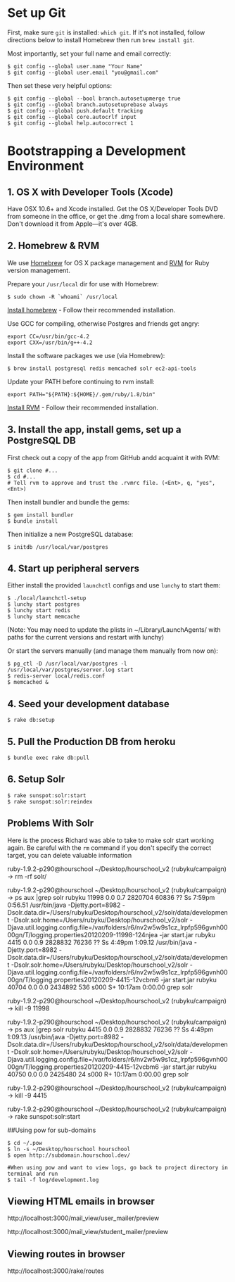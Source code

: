 # Set up Git

First, make sure `git` is installed: `which git`. If it's not installed,
follow directions below to install Homebrew then run `brew install git`.

Most importantly, set your full name and email correctly:

    $ git config --global user.name "Your Name"
    $ git config --global user.email "you@gmail.com"

Then set these very helpful options:

    $ git config --global --bool branch.autosetupmerge true
    $ git config --global branch.autosetuprebase always
    $ git config --global push.default tracking
    $ git config --global core.autocrlf input
    $ git config --global help.autocorrect 1

# Bootstrapping a Development Environment

## 1. OS X with Developer Tools (Xcode)

Have OSX 10.6+ and Xcode installed. Get the OS X/Developer Tools DVD from
someone in the office, or get the .dmg from a local share somewhere. Don't
download it from Apple—it's over 4GB.

## 2. Homebrew & RVM

We use [Homebrew][1] for OS X package management and [RVM][2] for Ruby version
management.

 [1]: http://mxcl.github.com/homebrew/
 [2]: https://rvm.beginrescueend.com/

Prepare your `/usr/local` dir for use with Homebrew:

    $ sudo chown -R `whoami` /usr/local

[Install homebrew][3] - Follow their recommended installation.

 [3]: https://github.com/mxcl/homebrew/wiki/installation

Use GCC for compiling, otherwise Postgres and friends get angry:

    export CC=/usr/bin/gcc-4.2
    export CXX=/usr/bin/g++-4.2

Install the software packages we use (via Homebrew):

    $ brew install postgresql redis memcached solr ec2-api-tools

Update your PATH before continuing to rvm install:

    export PATH="${PATH}:${HOME}/.gem/ruby/1.8/bin"

[Install RVM][4] - Follow their recommended installation.

 [4]: http://rvm.beginrescueend.com/rvm/install/



## 3. Install the app, install gems, set up a PostgreSQL DB

First check out a copy of the app from GitHub andd acquaint it with RVM:

    $ git clone #...
    $ cd #...
    # Tell rvm to approve and trust the .rvmrc file. (<Ent>, q, "yes", <Ent>)

Then install bundler and bundle the gems:

    $ gem install bundler
    $ bundle install

Then initialize a new PostgreSQL database:

    $ initdb /usr/local/var/postgres

## 4. Start up peripheral servers

Either install the provided `launchctl` configs and use `lunchy` to start them:

    $ ./local/launchctl-setup
    $ lunchy start postgres
    $ lunchy start redis
    $ lunchy start memcache

(Note: You may need to update the plists in ~/Library/LaunchAgents/ with paths for the current versions and restart with lunchy)

Or start the servers manually (and manage them manually from now on):

    $ pg_ctl -D /usr/local/var/postgres -l /usr/local/var/postgres/server.log start
    $ redis-server local/redis.conf
    $ memcached &

## 4. Seed your development database

    $ rake db:setup

## 5. Pull the Production DB from heroku

    $ bundle exec rake db:pull

## 6. Setup Solr

    $ rake sunspot:solr:start
    $ rake sunspot:solr:reindex




## Problems With Solr

Here is the process Richard was able to take to make solr start working again. Be careful with the `rm` command if you don't specify the correct target, you can delete valuable information



ruby-1.9.2-p290@hourschool  ~/Desktop/hourschool_v2 (rubyku/campaign)
→ rm -rf solr/

ruby-1.9.2-p290@hourschool  ~/Desktop/hourschool_v2 (rubyku/campaign)
→ ps aux |grep solr
rubyku         11998   0.0  0.7  2820704  60836   ??  Ss    7:59pm   0:56.51 /usr/bin/java -Djetty.port=8982 -Dsolr.data.dir=/Users/rubyku/Desktop/hourschool_v2/solr/data/development -Dsolr.solr.home=/Users/rubyku/Desktop/hourschool_v2/solr -Djava.util.logging.config.file=/var/folders/r6/nv2w5w9s1cz_lrpfp596gvnh0000gn/T/logging.properties20120209-11998-124njea -jar start.jar
rubyku          4415   0.0  0.9  2828832  76236   ??  Ss    4:49pm   1:09.12 /usr/bin/java -Djetty.port=8982 -Dsolr.data.dir=/Users/rubyku/Desktop/hourschool_v2/solr/data/development -Dsolr.solr.home=/Users/rubyku/Desktop/hourschool_v2/solr -Djava.util.logging.config.file=/var/folders/r6/nv2w5w9s1cz_lrpfp596gvnh0000gn/T/logging.properties20120209-4415-12vcbm6 -jar start.jar
rubyku         40704   0.0  0.0  2434892    536 s000  S+   10:17am   0:00.00 grep solr


ruby-1.9.2-p290@hourschool  ~/Desktop/hourschool_v2 (rubyku/campaign)
→ kill -9 11998

ruby-1.9.2-p290@hourschool  ~/Desktop/hourschool_v2 (rubyku/campaign)
→ ps aux |grep solr
rubyku          4415   0.0  0.9  2828832  76236   ??  Ss    4:49pm   1:09.13 /usr/bin/java -Djetty.port=8982 -Dsolr.data.dir=/Users/rubyku/Desktop/hourschool_v2/solr/data/development -Dsolr.solr.home=/Users/rubyku/Desktop/hourschool_v2/solr -Djava.util.logging.config.file=/var/folders/r6/nv2w5w9s1cz_lrpfp596gvnh0000gn/T/logging.properties20120209-4415-12vcbm6 -jar start.jar
rubyku         40750   0.0  0.0  2425480     24 s000  R+   10:17am   0:00.00 grep solr

ruby-1.9.2-p290@hourschool  ~/Desktop/hourschool_v2 (rubyku/campaign)
→ kill -9 4415


ruby-1.9.2-p290@hourschool  ~/Desktop/hourschool_v2 (rubyku/campaign)
→ rake sunspot:solr:start



##Using pow for sub-domains

    $ cd ~/.pow
    $ ln -s ~/Desktop/hourschool hourschool
    $ open http://subdomain.hourschool.dev/

    #When using pow and want to view logs, go back to project directory in terminal and run
    $ tail -f log/development.log


## Viewing HTML emails in browser

http://localhost:3000/mail_view/user_mailer/preview

http://localhost:3000/mail_view/student_mailer/preview



## Viewing routes in browser

http://localhost:3000/rake/routes


